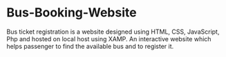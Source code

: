 # Bus-Booking-Website
Bus ticket registration is a website designed using HTML, CSS, JavaScript, Php and hosted on local host using XAMP. An interactive website which helps passenger to find the available bus and to register it.
